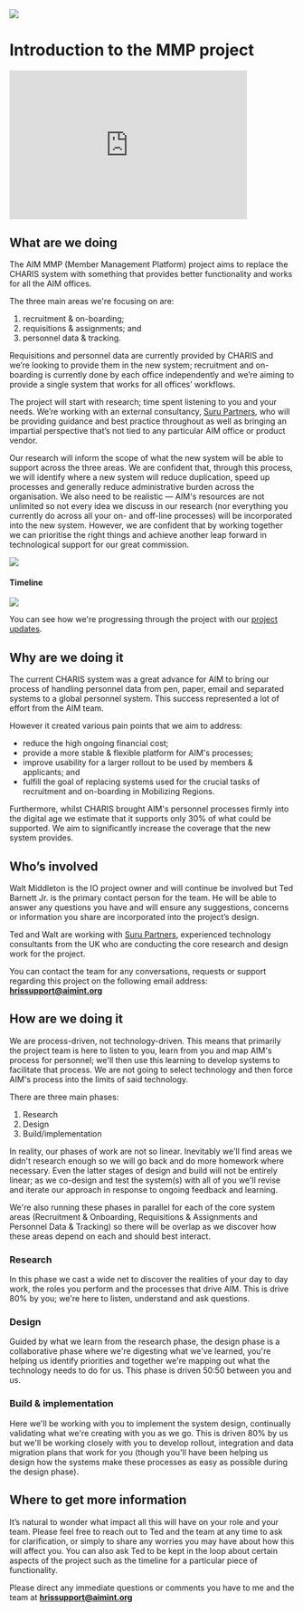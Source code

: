 <img class="logo  logo--overview" src="/images/aim-logo.png" />

# Introduction to the MMP project

<div style="max-width: 100%; width: 30em;">
<div style="position: relative; padding-bottom: 62.5%; height: 0;"><iframe src="https://www.loom.com/embed/555049d4311e47928cfe978726a62c01" frameborder="0" webkitallowfullscreen mozallowfullscreen allowfullscreen style="position: absolute; top: 0; left: 0; width: 100%; height: 100%;"></iframe></div>
</div>

<div style="clear:both"></div>

## What are we doing
The AIM MMP (Member Management Platform) project aims to replace the CHARIS system with something that provides better functionality and works for all the AIM offices. 

The three main areas we're focusing on are:

1. recruitment & on-boarding;
1. requisitions & assignments; and
1. personnel data & tracking.

Requisitions and personnel data are currently provided by CHARIS and we’re looking to provide them in the new system; recruitment and on-boarding is currently done by each office independently and we’re aiming to provide a single system that works for all offices’ workflows.

The project will start with research; time spent listening to you and your needs. We’re working with an external consultancy, [Suru Partners](https://surupartners.com), who will be providing guidance and best practice throughout as well as bringing an impartial perspective that’s not tied to any particular AIM office or product vendor.

Our research will inform the scope of what the new system will be able to support across the three areas. We are confident that, through this process, we will identify where a new system will reduce duplication, speed up processes and generally reduce administrative burden across the organisation. We also need to be realistic — AIM's resources are not unlimited so not every idea we discuss in our research (nor everything you currently do across all your on- and off-line processes) will be incorporated into the new system. However, we are confident that by working together we can prioritise the right things and achieve another leap forward in technological support for our great commission.

<img class="l-push-ends" src="/images/overview.svg" />

#### Timeline
<img class="l-push-bottom" src="/images/timeline.jpg" />

You can see how we're progressing through the project with our [project updates](./updates.md).

## Why are we doing it
The current CHARIS system was a great advance for AIM to bring our process of handling personnel data from pen, paper, email and separated systems to a global personnel system. This success represented a lot of effort from the AIM team.

However it created various pain points that we aim to address:

- reduce the high ongoing financial cost; 
- provide a more stable & flexible platform for AIM's processes;
- improve usability for a larger rollout to be used by members & applicants; and
- fulfill the goal of replacing systems used for the crucial tasks of recruitment and on-boarding in Mobilizing Regions.

Furthermore, whilst CHARIS brought AIM's personnel processes firmly into the digital age we estimate that it supports only 30% of what could be supported. We aim to significantly increase the coverage that the new system provides.

## Who’s involved 
Walt Middleton is the IO project owner and will continue be involved but Ted Barnett Jr. is the primary contact person for the team. He will be able to answer any questions you have and will ensure any suggestions, concerns or information you share are incorporated into the project’s design. 

Ted and Walt are working with [Suru Partners](https://surupartners.com), experienced technology consultants from the UK who are conducting the core research and design work for the project.

You can contact the team for any conversations, requests or support regarding this project on the following email address: [**hrissupport@aimint.org**](mailto:hrissupport@aimint.org)

## How are we doing it

We are process-driven, not technology-driven. This means that primarily the project team is here to listen to you, learn from you and map AIM's process for personnel; we'll then use this learning to develop systems to facilitate that process. We are not going to select technology and then force AIM's process into the limits of said technology.

There are three main phases:

1. Research
1. Design
1. Build/implementation

In reality, our phases of work are not so linear. Inevitably we'll find areas we didn't research enough so we will go back and do more homework where necessary. Even the latter stages of design and build will not be entirely linear; as we co-design and test the system(s) with all of you we'll revise and iterate our approach in response to ongoing feedback and learning.

We're also running these phases in parallel for each of the core system areas (Recruitment & Onboarding, Requisitions & Assignments and Personnel Data & Tracking) so there will be overlap as we discover how these areas depend on each and should best interact.

### Research
In this phase we cast a wide net to discover the realities of your day to day work, the roles you perform and the processes that drive AIM. This is drive 80% by you; we're here to listen, understand and ask questions.

### Design
Guided by what we learn from the research phase, the design phase is a collaborative phase where we're digesting what we've learned, you're helping us identify priorities and together we're mapping out what the technology needs to do for us. This phase is driven 50:50 between you and us.

### Build & implementation
Here we'll be working with you to implement the system design, continually validating what we're creating with you as we go. This is driven 80% by us but we'll be working closely with you to develop rollout, integration and data migration plans that work for you (though you'll have been helping us design how the systems make these processes as easy as possible during the design phase).

## Where to get more information
It’s natural to wonder what impact all this will have on your role and your team. Please feel free to reach out to Ted and the team at any time to ask for clarification, or simply to share any worries you may have about how this will affect you. You can also ask Ted to be kept in the loop about certain aspects of the project such as the timeline for a particular piece of functionality.

Please direct any immediate questions or comments you have to me and the team at [**hrissupport@aimint.org**](mailto:hrissupport@aimint.org)
